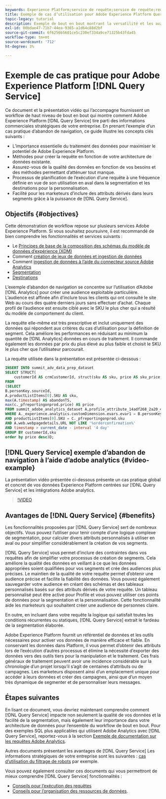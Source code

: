 ```yaml
---
keywords: Experience Platform;service de requête;service de requête;requête
title: Exemple de cas d’utilisation pour Adobe Experience Platform Query Service
topic-legacy: tutorial
description: Exemple de bout en bout montrant la versatilité et les avantages de Adobe Experience Platform Query Service.
exl-id: 00bdae47-71b7-44ea-9365-a1d64c88d2bf
source-git-commit: 6f6256b5601ce5c230ef334a9ce71325b43fda45
workflow-type: tm+mt
source-wordcount: '712'
ht-degree: 3%

---
```


# Exemple de cas pratique pour Adobe Experience Platform [!DNL Query Service]

Ce document et la présentation vidéo qui l’accompagne fournissent un workflow de haut niveau de bout en bout qui montre comment Adobe Experience Platform [!DNL Query Service] tire parti des informations commerciales stratégiques de votre entreprise. En prenant l’exemple d’un cas pratique d’abandon de navigation, ce guide illustre les concepts clés suivants :

* L’importance essentielle du traitement des données pour maximiser le potentiel de Adobe Experience Platform.
* Méthodes pour créer la requête en fonction de votre architecture de données existante.
* Assurez-vous de la qualité des données en fonction de vos besoins et des méthodes permettant d’atténuer tout manque.
* Processus de planification de l’exécution d’une requête à une fréquence définie en vue de son utilisation en aval dans la segmentation et les destinations pour la personnalisation.
* Facilité pour les marketeurs d’inclure des attributs dérivés dans leurs segments grâce à la puissance de [!DNL Query Service].

## Objectifs {#objectives}

Cette démonstration de workflow repose sur plusieurs services Adobe Experience Platform. Si vous souhaitez poursuivre, il est recommandé de bien comprendre les fonctionnalités et services suivants :

* Le [Principes de base de la composition des schémas du modèle de données d’expérience (XDM)](../../xdm/schema/composition.md)
* Comment [création de jeux de données et ingestion de données](https://experienceleague.adobe.com/docs/platform-learn/tutorials/data-ingestion/create-datasets-and-ingest-data.html?lang=fr)
* Comment [ingestion de données à l’aide du connecteur source Adobe Analytics](https://experienceleague.adobe.com/docs/platform-learn/tutorials/sources/ingest-data-from-adobe-analytics.html?lang=fr)
* [Segmentation](../../segmentation/home.md)
* [Destinations](../../destinations/home.md)

L’exemple d’abandon de navigation se concentre sur l’utilisation d’Adobe [!DNL Analytics] pour créer une audience exploitable particulière. L’audience est affinée afin d’inclure tous les clients qui ont consulté le site Web au cours des quatre derniers jours sans effectuer d’achat. Chaque profil de l’audience est ensuite ciblé avec le SKU le plus cher qui a résulté du modèle de comportement du client.

La requête elle-même est très prescriptive et inclut uniquement des données qui répondent aux critères du cas d’utilisation pour la définition de segment. Cela améliore les performances en réduisant au minimum la quantité de [!DNL Analytics] données en cours de traitement. Il commande également les données par prix du plus élevé au plus faible et choisit le SKU le plus cher que l’utilisateur parcourait.

La requête utilisée dans la présentation est présentée ci-dessous :

```sql
INSERT INTO summit_adv_data_prep_dataset
SELECT STRUCT(
    customerId AS crmCustomerId, struct(sku AS sku, price AS sku_price, abandonTS AS abandonTS) AS abandonBrowse) AS _pfreportingonprod
FROM
(SELECT
B.personKey.sourceId,
A.productListItems[0].SKU AS sku,
max(A.timestamp) AS abandonTS,
max(c._pfreportingonprod.price) AS price
FROM summit_adobe_analytics_dataset A,profile_attribute_14adf268_2a20_4dee_bee6_a6b0e34616a9 B,summit_product_dataset c
WHERE A._experience.analytics.customDimension.evars.evar1 = B.personKey.sourceID
AND productListItems[0].SKU = C._pfreportingonprod.sku
AND A.web.webpagedetails.URL NOT LIKE '%orderconfirmation%'
AND timestamp > current_date - interval '4 day'
GROUP BY customerId,sku
order by price desc)D;
```

## [!DNL Query Service] exemple d’abandon de navigation à l’aide d’adobe analytics {#video-example}

La présentation vidéo présentée ci-dessous présente un cas pratique global et concret de vos données Experience Platform centrées sur [!DNL Query Service] et les intégrations Adobe analytics.

>[!VIDEO](https://video.tv.adobe.com/v/342533?quality=12&learn=on)

## Avantages de [!DNL Query Service] {#benefits}

Les fonctionnalités proposées par [!DNL Query Service] sert de nombreux objectifs. Vous pouvez l’utiliser pour tenir compte d’une logique complexe de segmentation, pour calculer divers attributs personnalisés à utiliser en aval ou pour simplifier considérablement la création de vos segments.

[!DNL Query Service] vous permet d’inclure des contraintes dans vos requêtes afin de simplifier votre processus de création de segments. Cela améliore la qualité des données en veillant à ce que les données appropriées soient qualifiées pour vos segments et crée des audiences plus précises. Le maintien de la qualité de votre requête permet d’obtenir une audience précise et facilite la fiabilité des données. Vous pouvez également sauvegarder votre audience en créant des schémas et des tableaux personnalisés basés sur des attributs dérivés de votre requête. Un tableau personnalisé peut être activé pour Profile et vous pouvez utiliser ces points de données pour la segmentation et la personnalisation. Cette fonctionnalité aide les marketeurs qui souhaitent créer une audience de personnes claire.

En outre, en incluant dans votre requête la logique qui satisfait toutes les conditions récurrentes ou statiques, [!DNL Query Service] extrait le fardeau de la segmentation élaborée.

Adobe Experience Platform fournit un référentiel de données et les outils nécessaires pour activer vos données de manière efficace et fiable. En conservant les données dans Platform, il vous permet d’obtenir des attributs lors de l’exécution d’autres processus et élimine la nécessité d’exporter des données vers des outils tiers pour la manipulation et le traitement. Ces frais généraux de traitement peuvent avoir une incidence considérable sur la chronologie d’un projet lorsqu’il s’agit de centaines d’attributs ou de campagnes. Les marketeurs disposent ainsi d’un emplacement unique pour accéder à leurs données et créer des campagnes, ainsi que d’un moyen très dynamique de segmenter et de personnaliser leurs messages.

## Étapes suivantes

En lisant ce document, vous devriez maintenant comprendre comment [!DNL Query Service] impacte non seulement la qualité de vos données et la facilité de la segmentation, mais également leur importance dans votre architecture de données pour l’ensemble du workflow de bout en bout. Pour des exemples SQL plus applicables qui utilisent Adobe Analytics avec [!DNL Query Service], reportez-vous à la section [Exemple de documentation sur les requêtes Adobe Analytics](../sample-queries/adobe-analytics.md).

Autres documents présentant les avantages de [!DNL Query Service] Les informations stratégiques de votre entreprise sont les suivantes : [cas d’utilisation du filtrage de robots](./bot-filtering.md) par exemple.

Vous pouvez également consulter ces documents qui vous permettront de mieux comprendre [!DNL Query Service] fonctionnalités :

* [Conseils pour l’exécution des requêtes](../best-practices/writing-queries.md)
* [Conseils pour l’organisation des ressources de données](../best-practices/organize-data-assets.md).


